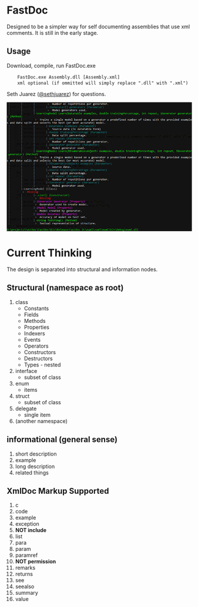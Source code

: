 # FastDoc

Designed to be a simpler way for self documenting assemblies that use xml comments. It is still in the early stage.

## Usage ##
Download, compile, run FastDoc.exe

        FastDoc.exe Assembly.dll [Assembly.xml]
        xml optional (if ommitted will simply replace ".dll" with ".xml")

Seth Juarez ([@sethjuarez](https://twitter.com/sethjuarez "@sethjuarez")) for questions.

![Screenshot](FastDoc.png)

# Current Thinking

The design is separated into structural and information nodes.

## Structural (namespace as root)
1. class
	-  Constants
	- Fields
	- Methods
	- Properties
	- Indexers
	- Events
	- Operators
	- Constructors
	- Destructors
	- Types - nested
2. interface
	- subset of class
3. enum
	- items
4. struct
	- subset of class
5. delegate
	- single item
6. (another namespace)

## informational (general sense)
1. short description
2. example
3. long description
4. related things

## XmlDoc Markup Supported
1. c
2. code
3. example
4. exception
5. **NOT include**
6. list
7. para
8. param
9. paramref
10. **NOT permission**
11. remarks
12. returns
13. see
14. seealso
15. summary
16. value